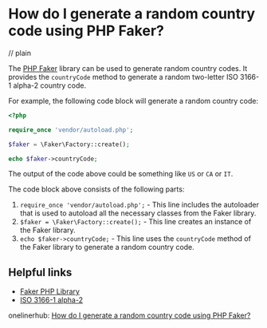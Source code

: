 # How do I generate a random country code using PHP Faker?
// plain

The [PHP Faker](https://github.com/fzaninotto/Faker) library can be used to generate random country codes. It provides the `countryCode` method to generate a random two-letter ISO 3166-1 alpha-2 country code.

For example, the following code block will generate a random country code:

```php
<?php

require_once 'vendor/autoload.php';

$faker = \Faker\Factory::create();

echo $faker->countryCode;
```

The output of the code above could be something like `US` or `CA` or `IT`.

The code block above consists of the following parts:

1. `require_once 'vendor/autoload.php';` - This line includes the autoloader that is used to autoload all the necessary classes from the Faker library.
2. `$faker = \Faker\Factory::create();` - This line creates an instance of the Faker library.
3. `echo $faker->countryCode;` - This line uses the `countryCode` method of the Faker library to generate a random country code.

## Helpful links

- [Faker PHP Library](https://github.com/fzaninotto/Faker)
- [ISO 3166-1 alpha-2](https://en.wikipedia.org/wiki/ISO_3166-1_alpha-2)

onelinerhub: [How do I generate a random country code using PHP Faker?](https://onelinerhub.com/php-faker/how-do-i-generate-a-random-country-code-using-php-faker)